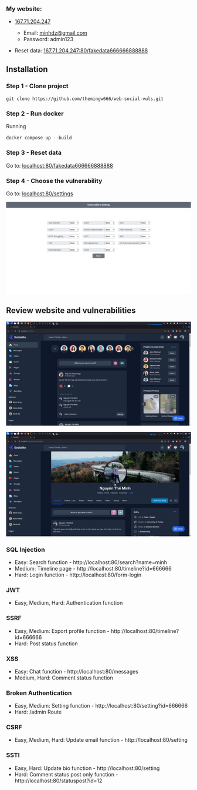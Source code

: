### My website: 
- [167.71.204.247](http://167.71.204.247)
    - Email: minhdz@gmail.com
    - Password: admin123

- Reset data: [167.71.204.247:80/fakedata666666888888](http:167.71.204.247:80/fakedata666666888888)

## Installation

### Step 1 - Clone project
```
git clone https://github.com/themingw666/web-social-vuls.git
```

### Step 2 - Run docker
Running
```
docker compose up --build
```

### Step 3 - Reset data
Go to: [localhost:80/fakedata666666888888](http:localhost:80/fakedata666666888888)

### Step 4 - Choose the vulnerability
Go to: [localhost:80/settings](http:localhost:80/settings)

<p align="center">
<img src="https://github.com/themingw666/web-social-vuls/blob/main/src/public/assets/image.png" width="666px">
</p>

## Review website and vulnerabilities

<p align="center">
<img src="https://github.com/themingw666/web-social-vuls/blob/main/src/public/assets/image2.png" width="666px">
</p>

<p align="center">
<img src="https://github.com/themingw666/web-social-vuls/blob/main/src/public/assets/image1.png" width="666px">
</p>

### SQL Injection
- Easy: Search function - http://localhost:80/search?name=minh
- Medium: Timeline page - http://localhost:80/timeline?id=666666
- Hard: Login function - http://localhost:80/form-login

### JWT
- Easy, Medium, Hard: Authentication function

### SSRF
- Easy, Medium: Export profile function - http://localhost:80/timeline?id=666666
- Hard: Post status function

### XSS
- Easy: Chat function - http://localhost:80/messages
- Medium, Hard: Comment status function

### Broken Authentication
- Easy, Medium: Setting function - http://localhost:80/setting?id=666666
- Hard: /admin Route

### CSRF
- Easy, Medium, Hard: Update email function - http://localhost:80/setting

### SSTI
- Easy, Hard: Update bio function - http://localhost:80/setting
- Hard: Comment status post only function - http://localhost:80/statuspost?id=12

<!-- Enable babel: "dev": "nodemon --exec ./node_modules/.bin/babel-node ./src/app.js" -->